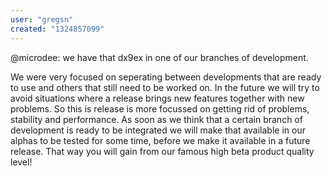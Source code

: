 ```yaml
---
user: "gregsn"
created: "1324857099"
---
```


@microdee: we have that dx9ex in one of our branches of development. 

We were very focused on seperating between developments that are ready to use and others that still need to be worked on. In the future we will try to avoid situations where a release brings new features together with new problems. So this is release is more focussed on getting rid of problems, stability and performance. As soon as we think that a certain branch of development is ready to be integrated we will make that available in our alphas to be tested for some time, before we make it available in a future release. That way you will gain from our famous high beta product quality level!
